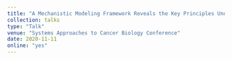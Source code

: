 ```yaml
---
title: "A Mechanistic Modeling Framework Reveals the Key Principles Underlying Tumor Metabolism"
collection: talks
type: "Talk"
venue: "Systems Approaches to Cancer Biology Conference"
date: 2020-11-11
online: "yes"
---
```

